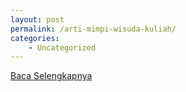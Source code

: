 ```yaml
---
layout: post
permalink: /arti-mimpi-wisuda-kuliah/
categories:
    - Uncategorized
---
```


[Baca Selengkapnya](/09)